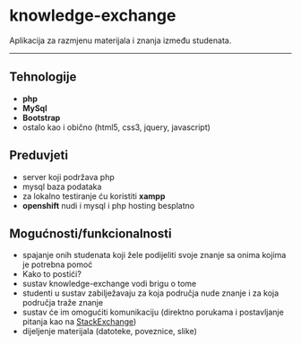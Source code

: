 knowledge-exchange
===================

Aplikacija za razmjenu materijala i znanja između studenata.



----------


Tehnologije
-------------
- **php**
- **MySql**
- **Bootstrap**
- ostalo kao i obično (html5, css3, jquery, javascript)

Preduvjeti
-----------------
- server koji podržava php
- mysql baza podataka
- za lokalno testiranje ću koristiti **xampp**
- **openshift** nudi i mysql i php hosting besplatno 

Mogućnosti/funkcionalnosti
---------------------------------------
- spajanje onih studenata koji žele podijeliti svoje znanje sa onima kojima je potrebna pomoć
- Kako to postići?
- sustav knowledge-exchange vodi brigu o tome
- studenti u sustav zabilježavaju za koja područja nude znanje i za koja područja traže znanje
- sustav će im omogućiti komunikaciju (direktno porukama i postavljanje pitanja kao na [StackExchange](http://stackexchange.com/))
- dijeljenje materijala (datoteke, poveznice, slike)












